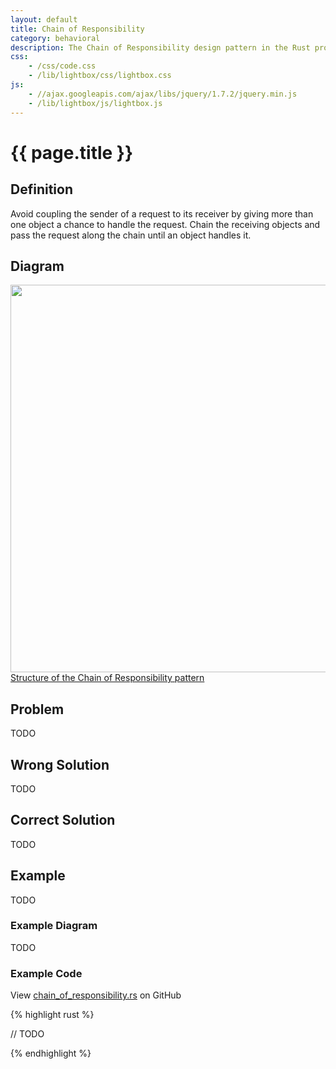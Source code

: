 ```yaml
---
layout: default
title: Chain of Responsibility
category: behavioral
description: The Chain of Responsibility design pattern in the Rust programming language with an example.
css:
    - /css/code.css
    - /lib/lightbox/css/lightbox.css
js:
    - //ajax.googleapis.com/ajax/libs/jquery/1.7.2/jquery.min.js
    - /lib/lightbox/js/lightbox.js
---
```


{{ page.title }}
================

## Definition

Avoid coupling the sender of a request to its receiver by giving more than one
object a chance to handle the request. Chain the receiving objects and pass the
request along the chain until an object handles it.

## Diagram

<div class="gallery medium">
    <a href="{{ site.url }}/img/chain-of-responsibility-structure.png" rel="lightbox"
    title="Structure of the Chain of Responsibility pattern">
        <img src="{{ site.url }}/img/chain-of-responsibility-structure.png" width="620">
        <span>Structure of the Chain of Responsibility pattern</span>
    </a>
</div>

## Problem

TODO

## Wrong Solution

TODO

## Correct Solution

TODO

## Example

TODO

### Example Diagram

TODO

### Example Code

View [chain_of_responsibility.rs][github] on GitHub

{% highlight rust %}

// TODO

{% endhighlight %}

[github]: https://github.com/jdavis/rust-design-patterns/blob/master/patterns/chain_of_responsibility.rs
